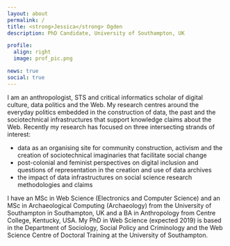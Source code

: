 ```yaml
---
layout: about
permalink: /
title: <strong>Jessica</strong> Ogden
description: PhD Candidate, University of Southampton, UK

profile:
  align: right
  image: prof_pic.png

news: true
social: true
---
```


I am an anthropologist, STS and critical informatics scholar of digital culture, data politics and the Web. My research centres around the everyday politics embedded in the construction of data, the past and the sociotechnical infrastructures that support knowledge claims about the Web. Recently my research has focused on three intersecting strands of interest:

<ul>
	<li>data as an organising site for community construction, activism and the creation of sociotechnical imaginaries that facilitate social change</li>
	<li>post-colonial and feminist perspectives on digital inclusion and questions of representation in the creation and use of data archives</li>
	<li>the impact of data infrastructures on social science research methodologies and claims</li>
</ul>

I have an MSc in Web Science (Electronics and Computer Science) and an MSc in Archaeological Computing (Archaeology) from the University of Southampton in Southampton, UK and a BA in Anthropology from Centre College, Kentucky, USA. My PhD in Web Science (expected 2019) is based in the Department of Sociology, Social Policy and Criminology and the Web Science Centre of Doctoral Training at the University of Southampton.

